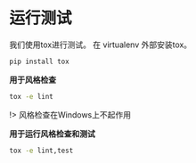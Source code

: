 # 运行测试
我们使用tox进行测试。 在 virtualenv 外部安装tox。
```bash
pip install tox
```

**用于风格检查**
```bash
tox -e lint
```
!> 风格检查在Windows上不起作用


**用于运行风格检查和测试**
```bash
tox -e lint,test
```